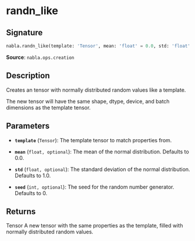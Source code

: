 # randn_like

## Signature

```python
nabla.randn_like(template: 'Tensor', mean: 'float' = 0.0, std: 'float' = 1.0, seed: 'int' = 0) -> 'Tensor'
```

**Source**: `nabla.ops.creation`

## Description

Creates an tensor with normally distributed random values like a template.

The new tensor will have the same shape, dtype, device, and batch
dimensions as the template tensor.

## Parameters

- **`template`** (`Tensor`): The template tensor to match properties from.

- **`mean`** (`float, optional`): The mean of the normal distribution. Defaults to 0.0.

- **`std`** (`float, optional`): The standard deviation of the normal distribution. Defaults to 1.0.

- **`seed`** (`int, optional`): The seed for the random number generator. Defaults to 0.

## Returns

Tensor
    A new tensor with the same properties as the template, filled with
    normally distributed random values.
